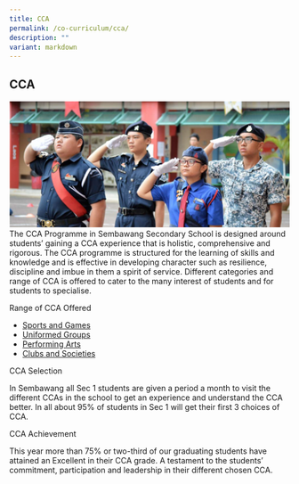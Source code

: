 ```yaml
---
title: CCA
permalink: /co-curriculum/cca/
description: ""
variant: markdown
---
```

## CCA
![](/images/CCA1.png)
The CCA Programme in Sembawang Secondary School is designed around students’ gaining a CCA experience that is holistic, comprehensive and rigorous. The CCA programme is structured for the learning of skills and knowledge and is effective in developing character such as resilience, discipline and imbue in them a spirit of service. Different categories and range of CCA is offered to cater to the many interest of students and for students to specialise.

Range of CCA Offered

*   [Sports and Games](/co-curriculum/ccas/badminton/)
*   [Uniformed Groups](/co-curriculum/ccas/npcc/)
*   [Performing Arts](/co-curriculum/ccas/chinese-dance/)
*   [Clubs and Societies](/co-curriculum/ccas/ava/)

CCA Selection

In Sembawang all Sec 1 students are given a period a month to visit the different CCAs in the school to get an experience and understand the CCA better. In all about 95% of students in Sec 1 will get their first 3 choices of CCA.

CCA Achievement

This year more than 75% or two-third of our graduating students have attained an Excellent in their CCA grade. A testament to the students’ commitment, participation and leadership in their different chosen CCA.
